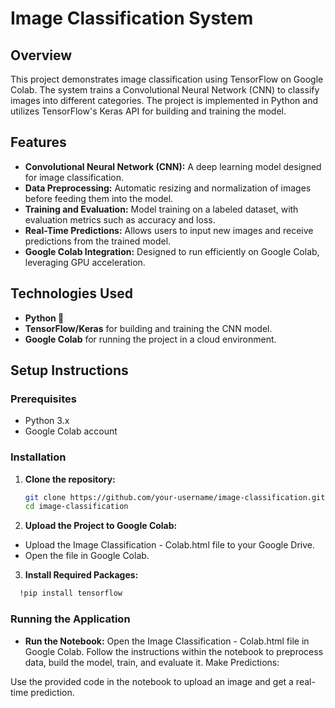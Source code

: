 # Image Classification System

## Overview
This project demonstrates image classification using TensorFlow on Google Colab. The system trains a Convolutional Neural Network (CNN) to classify images into different categories. The project is implemented in Python and utilizes TensorFlow's Keras API for building and training the model.

## Features
- **Convolutional Neural Network (CNN):** A deep learning model designed for image classification.
- **Data Preprocessing:** Automatic resizing and normalization of images before feeding them into the model.
- **Training and Evaluation:** Model training on a labeled dataset, with evaluation metrics such as accuracy and loss.
- **Real-Time Predictions:** Allows users to input new images and receive predictions from the trained model.
- **Google Colab Integration:** Designed to run efficiently on Google Colab, leveraging GPU acceleration.

## Technologies Used
- **Python 🐍**
- **TensorFlow/Keras** for building and training the CNN model.
- **Google Colab** for running the project in a cloud environment.

## Setup Instructions

### Prerequisites
- Python 3.x
- Google Colab account

### Installation
1. **Clone the repository:**
   ```bash
   git clone https://github.com/your-username/image-classification.git
   cd image-classification
2. **Upload the Project to Google Colab:**
- Upload the Image Classification - Colab.html file to your Google Drive.
- Open the file in Google Colab.

3. **Install Required Packages:**
  ```bash
    !pip install tensorflow
 ```
### Running the Application ###
- **Run the Notebook:**
Open the Image Classification - Colab.html file in Google Colab.
Follow the instructions within the notebook to preprocess data, build the model, train, and evaluate it.
Make Predictions:

Use the provided code in the notebook to upload an image and get a real-time prediction.
